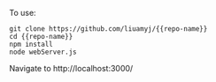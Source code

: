 To use: 

```
git clone https://github.com/liuamyj/{{repo-name}}
cd {{repo-name}}
npm install
node webServer.js
```

Navigate to http://localhost:3000/ 
